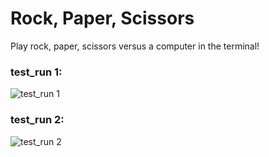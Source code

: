# Rock, Paper, Scissors

Play rock, paper, scissors versus a computer in the terminal!

### test_run 1:
![test_run 1](https://user-images.githubusercontent.com/54639928/185297211-420cccc3-2e61-4f86-85f3-7fb9de236512.png)

### test_run 2:
![test_run 2](https://user-images.githubusercontent.com/54639928/185297224-f5177628-0b3d-415a-b1b8-0bba4810cd3e.png)

